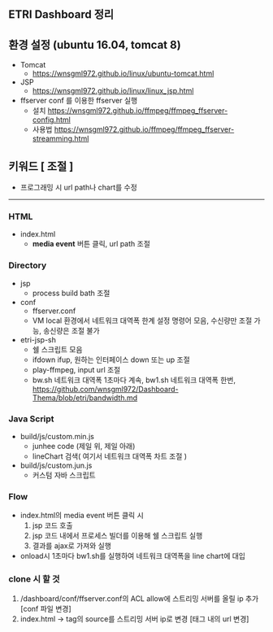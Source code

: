 
## ETRI Dashboard 정리

## 환경 설정 (ubuntu 16.04, tomcat 8)
* Tomcat
  * <https://wnsgml972.github.io/linux/ubuntu-tomcat.html>
* JSP 
  * <https://wnsgml972.github.io/linux/linux_jsp.html>
* ffserver conf 를 이용한 ffserver 실행 
  * 설치 <https://wnsgml972.github.io/ffmpeg/ffmpeg_ffserver-config.html>
  * 사용법 <https://wnsgml972.github.io/ffmpeg/ffmpeg_ffserver-streamming.html>

## 키워드 [ 조절 ]
* 프로그래밍 시 url path나 chart를 수정

<hr/>

### HTML
* index.html  
  * __media event__ 버튼 클릭, url path 조절

### Directory
* jsp 
  * process build bath 조절
* conf 
  * ffserver.conf  
  * VM local 환경에서 네트워크 대역폭 한계 설정 명령어 모음, 수신량만 조절 가능, 송신량은 조절 불가
* etri-jsp-sh 
  * 쉘 스크립트 모음
  * ifdown ifup, 원하는 인터페이스 down 또는 up 조절
  * play-ffmpeg, input url 조절
  * bw.sh 네트워크 대역폭 1초마다 계속,  bw1.sh 네트워크 대역폭 한번, <https://github.com/wnsgml972/Dashboard-Thema/blob/etri/bandwidth.md>

### Java Script
* build/js/custom.min.js 
  * junhee code (제일 위, 제일 아래)
  * lineChart 검색( 여기서 네트워크 대역폭 차트 조절 )
* build/js/custom.jun.js  
  * 커스텀 자바 스크립트

### Flow
* index.html의 media event 버튼 클릭 시 
  1. jsp 코드 호출 
  2. jsp 코드 내에서 프로세스 빌더를 이용해 쉘 스크립트 실행 
  3. 결과를 ajax로 가져와 실행 
* onload시 1초마다 bw1.sh를 실행하여 네트워크 대역폭을 line chart에 대입

### clone 시 할 것 
1. /dashboard/conf/ffserver.conf의 ACL allow에 스트리밍 서버를 올릴 ip 추가  [conf 파일 변경]
2. index.html -> <mp4> tag의 source를 스트리밍 서버 ip로 변경 [태그 내의 url 변경]
